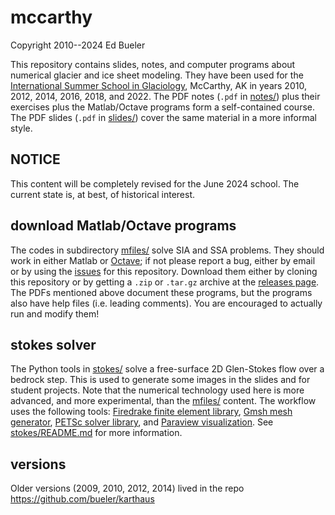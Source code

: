mccarthy
========

Copyright 2010--2024  Ed Bueler

This repository contains slides, notes, and computer programs about numerical glacier and ice sheet modeling.  They have been used for the [International Summer School in Glaciology](http://glaciers.gi.alaska.edu/courses/summerschool), McCarthy, AK in years 2010, 2012, 2014, 2016, 2018, and 2022.  The PDF notes (`.pdf` in [notes/](notes/)) plus their exercises plus the Matlab/Octave programs form a self-contained course.  The PDF slides (`.pdf` in [slides/](slides/)) cover the same material in a more informal style.


NOTICE
------

This content will be completely revised for the June 2024 school.  The current state is, at best, of historical interest.


download Matlab/Octave programs
-------------------------------

The codes in subdirectory [mfiles/](mfiles/) solve SIA and SSA problems.  They should work in either Matlab or [Octave](https://www.gnu.org/software/octave/); if not please report a bug, either by email or by using the [issues](https://github.com/bueler/mccarthy/issues) for this repository.  Download them either by cloning this repository or by getting a `.zip` or `.tar.gz` archive at the [releases page](https://github.com/bueler/mccarthy/releases).  The PDFs mentioned above document these programs, but the programs also have help files (i.e. leading comments).  You are encouraged to actually run and modify them!


stokes solver
-------------

The Python tools in [stokes/](stokes/) solve a free-surface 2D Glen-Stokes flow over a bedrock step.  This is used to generate some images in the slides and for student projects.  Note that the numerical technology used here is more advanced, and more experimental, than the [mfiles/](mfiles/) content.  The workflow uses the following tools: [Firedrake finite element library](https://www.firedrakeproject.org/), [Gmsh mesh generator](http://gmsh.info/), [PETSc solver library](http://www.mcs.anl.gov/petsc/), and [Paraview visualization](https://www.paraview.org/).  See [stokes/README.md](stokes/README.md) for more information.


versions
--------

Older versions (2009, 2010, 2012, 2014) lived in the repo https://github.com/bueler/karthaus
